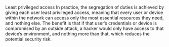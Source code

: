 Least privileged access
In practice, the segregation of duties is achieved by giving each user least privileged access, meaning that every user or device within the network can access only the most essential resources they need, and nothing else. The benefit is that if that user’s credentials or device is compromised by an outside attack, a hacker would only have access to that device’s environment, and nothing more than that, which reduces the potential security risk.

